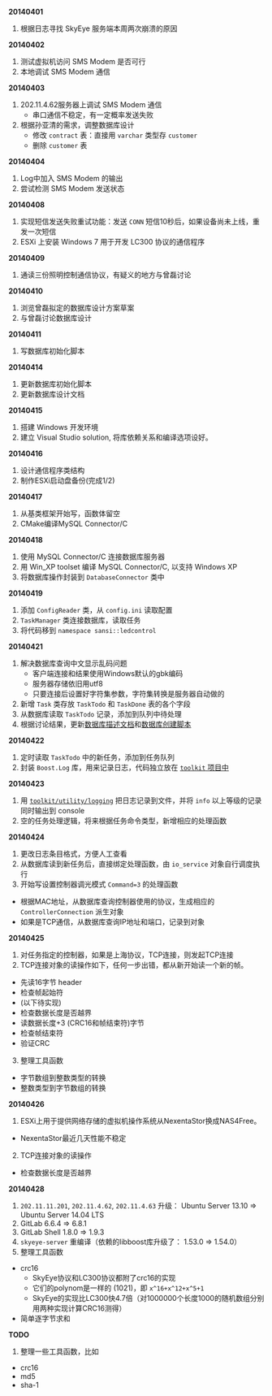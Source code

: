 **20140401**

1. 根据日志寻找 SkyEye 服务端本周两次崩溃的原因

**20140402**

1. 测试虚拟机访问 SMS Modem 是否可行
2. 本地调试 SMS Modem 通信

**20140403**

1. 202.11.4.62服务器上调试 SMS Modem 通信
    - 串口通信不稳定，有一定概率发送失败
2. 根据孙亚清的需求，调整数据库设计
    - 修改 `contract` 表：直接用 `varchar` 类型存 `customer`
    - 删除 `customer` 表

**20140404**

1. Log中加入 SMS Modem 的输出
2. 尝试检测 SMS Modem 发送状态

**20140408**

1. 实现短信发送失败重试功能：发送 `CONN` 短信10秒后，如果设备尚未上线，重发一次短信
2. ESXi 上安装 Windows 7 用于开发 LC300 协议的通信程序

**20140409**

1. 通读三份照明控制通信协议，有疑义的地方与曾磊讨论

**20140410**

1. 浏览曾磊拟定的数据库设计方案草案
2. 与曾磊讨论数据库设计

**20140411**

1. 写数据库初始化脚本

**20140414**

1. 更新数据库初始化脚本
2. 更新数据库设计文档

**20140415**

1. 搭建 Windows 开发环境
2. 建立 Visual Studio solution, 将库依赖关系和编译选项设好。

**20140416**

1. 设计通信程序类结构
2. 制作ESXi启动盘备份(完成1/2)

**20140417**

1. 从基类框架开始写，函数体留空
2. CMake编译MySQL Connector/C

**20140418**

1. 使用 MySQL Connector/C 连接数据库服务器
2. 用 Win_XP toolset 编译 MySQL Connector/C, 以支持 Windows XP
3. 将数据库操作封装到 `DatabaseConnector` 类中

**20140419**

1. 添加 `ConfigReader` 类，从 `config.ini` 读取配置
2. `TaskManager` 类连接数据库，读取任务
3. 将代码移到 `namespace sansi::ledcontrol`

**20140421**

1. 解决数据库查询中文显示乱码问题
    - 客户端连接和结果使用Windows默认的gbk编码
    - 服务器存储依旧用utf8
    - 只要连接后设置好字符集参数，字符集转换是服务器自动做的
2. 新增 `Task` 类存放 `TaskTodo` 和 `TaskDone` 表的各个字段
3. 从数据库读取 `TaskTodo` 记录，添加到队列中待处理
4. 根据讨论结果，更新[数据库描述文档](https://github.com/Sansi/LED-Controller-Communicator/blob/master/doc/LC300%E6%95%B0%E6%8D%AE%E5%BA%93.doc)和[数据库创建脚本](https://github.com/Sansi/LED-Controller-Communicator/blob/master/doc/init_db.sql)

**20140422**

1. 定时读取 `TaskTodo` 中的新任务，添加到任务队列
2. 封装 `Boost.Log` 库，用来记录日志，代码独立放在 [`toolkit` 项目中](https://github.com/edwardtoday/toolkit/tree/master/logging)

**20140423**

1. 用 [`toolkit/utility/logging`](https://github.com/edwardtoday/toolkit/tree/master/logging) 把日志记录到文件，并将 `info` 以上等级的记录同时输出到 console
2. 空的任务处理逻辑，将来根据任务命令类型，新增相应的处理函数

**20140424**

1. 更改日志条目格式，方便人工查看
2. 从数据库读到新任务后，直接绑定处理函数，由 `io_service` 对象自行调度执行
3. 开始写设置控制器调光模式 `Command=3` 的处理函数
  - 根据MAC地址，从数据库查询控制器使用的协议，生成相应的 `ControllerConnection` 派生对象
  - 如果是TCP通信，从数据库查询IP地址和端口，记录到对象

**20140425**

1. 对任务指定的控制器，如果是上海协议，TCP连接，则发起TCP连接
2. TCP连接对象的读操作如下，任何一步出错，都从新开始读一个新的帧。
  - 先读16字节 header
  - 检查帧起始符
  - (以下待实现)
  - 检查数据长度是否越界
  - 读数据长度+3 (CRC16和帧结束符)字节
  - 检查帧结束符
  - 验证CRC
3. 整理工具函数
  - 字节数组到整数类型的转换
  - 整数类型到字节数组的转换

**20140426**

1. ESXi上用于提供网络存储的虚拟机操作系统从NexentaStor换成NAS4Free。
  - NexentaStor最近几天性能不稳定
2. TCP连接对象的读操作
  - 检查数据长度是否越界

**20140428**

1. `202.11.11.201`, `202.11.4.62`, `202.11.4.63` 升级： Ubuntu Server 13.10 => Ubuntu Server 14.04 LTS
2. GitLab 6.6.4 => 6.8.1
3. GitLab Shell 1.8.0 => 1.9.3
4. `skyeye-server` 重编译（依赖的libboost库升级了： 1.53.0 => 1.54.0）
5. 整理工具函数
  - crc16
    * SkyEye协议和LC300协议都附了crc16的实现
    * 它们的polynom是一样的 (1021)，即 `x^16+x^12+x^5+1`
    * SkyEye的实现比LC300快4.7倍（对1000000个长度1000的随机数组分别用两种实现计算CRC16测得）
  - 简单逐字节求和

**TODO**

1. 整理一些工具函数，比如
  - crc16
  - md5
  - sha-1
